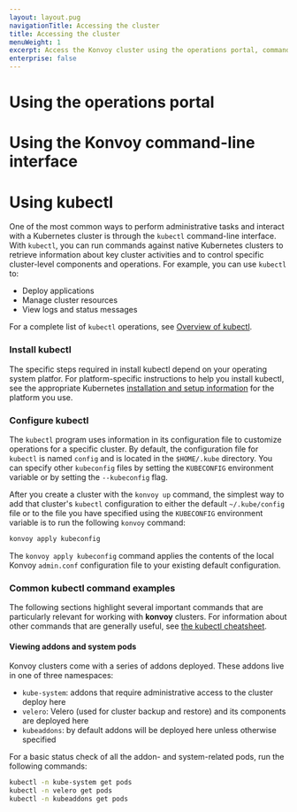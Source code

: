 ```yaml
---
layout: layout.pug
navigationTitle: Accessing the cluster
title: Accessing the cluster
menuWeight: 1
excerpt: Access the Konvoy cluster using the operations portal, command-line interface, or kubectl
enterprise: false
---
```


# Using the operations portal

# Using the Konvoy command-line interface

# Using kubectl

One of the most common ways to perform administrative tasks and interact with a Kubernetes cluster is through the `kubectl` command-line interface.
With `kubectl`, you can run commands against native Kubernetes clusters to retrieve information about key cluster activities and to control specific cluster-level components and operations.
For example, you can use `kubectl` to:
- Deploy applications
- Manage cluster resources
- View logs and status messages

For a complete list of `kubectl` operations, see [Overview of kubectl](https://kubernetes.io/docs/reference/kubectl/overview/).

### Install kubectl

The specific steps required in install kubectl depend on your operating system platfor. For platform-specific instructions to help you install kubectl, see the appropriate Kubernetes [installation and setup information][0] for the platform you use.

### Configure kubectl

The `kubectl` program uses information in its configuration file to customize operations for a specific cluster.
By default, the configuration file for `kubectl` is named `config` and is located in the `$HOME/.kube` directory.
You can specify other `kubeconfig` files by setting the `KUBECONFIG` environment variable or by setting the `--kubeconfig` flag.

After you create a cluster with the `konvoy up` command, the simplest way to add that cluster's `kubectl` configuration to either the default  `~/.kube/config` file or to the file you have specified using the `KUBECONFIG` environment variable is to run the following `konvoy` command:

```bash
konvoy apply kubeconfig
```

The `konvoy apply kubeconfig` command applies the contents of the local Konvoy `admin.conf` configuration file to your existing default configuration.

### Common kubectl command examples

The following sections highlight several important commands that are particularly relevant for working with **konvoy** clusters.
For information about other commands that are generally useful, see [the kubectl cheatsheet][1].

#### Viewing addons and system pods

Konvoy clusters come with a series of addons deployed.
These addons live in one of three namespaces:

* `kube-system`: addons that require administrative access to the cluster deploy here
* `velero`: Velero (used for cluster backup and restore) and its components are deployed here
* `kubeaddons`: by default addons will be deployed here unless otherwise specified

For a basic status check of all the addon- and system-related pods, run the following commands:

```bash
kubectl -n kube-system get pods
kubectl -n velero get pods
kubectl -n kubeaddons get pods
```

[0]:https://kubernetes.io/docs/tasks/tools/install-kubectl/
[1]:https://kubernetes.io/docs/reference/kubectl/cheatsheet/